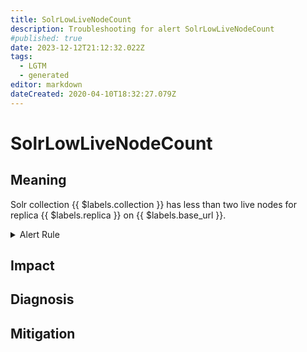 ```yaml
---
title: SolrLowLiveNodeCount
description: Troubleshooting for alert SolrLowLiveNodeCount
#published: true
date: 2023-12-12T21:12:32.022Z
tags: 
  - LGTM
  - generated
editor: markdown
dateCreated: 2020-04-10T18:32:27.079Z
---
```


# SolrLowLiveNodeCount

## Meaning
[//]: # "Short paragraph that explains what the alert means"
Solr collection {{ $labels.collection }} has less than two live nodes for replica {{ $labels.replica }} on {{ $labels.base_url }}.

<details>
  <summary>Alert Rule</summary>

{{% rule "solr/solr-internal.yml" "SolrLowLiveNodeCount" %}}

{{% comment %}}

```yaml
alert: SolrLowLiveNodeCount
expr: solr_collections_live_nodes < 2
for: 0m
labels:
    severity: critical
annotations:
    summary: Solr low live node count (instance {{ $labels.instance }})
    description: |-
        Solr collection {{ $labels.collection }} has less than two live nodes for replica {{ $labels.replica }} on {{ $labels.base_url }}.
          VALUE = {{ $value }}
          LABELS = {{ $labels }}
    runbook: https://github.com/srerun/prometheus-alerts/blob/main/content/runbooks/solr-internal/SolrLowLiveNodeCount.md

```

{{% /comment %}}

</details>


## Impact
[//]: # "What could / will happen if the alert is not addressed"



## Diagnosis
[//]: # "Steps to take to identify the cause of the problem"



## Mitigation
[//]: # "The steps necessary to resolve the alert"
